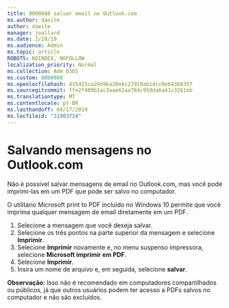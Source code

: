 ```yaml
---
title: 8000088 salvar email no Outlook.com
ms.author: daeite
author: daeite
manager: joallard
ms.date: 2/28/19
ms.audience: Admin
ms.topic: article
ROBOTS: NOINDEX, NOFOLLOW
localization_priority: Normal
ms.collection: Adm_O365
ms.custom: 8000088
ms.openlocfilehash: 435415ca29d9ba26e6c27919ab1dcc0e64368357
ms.sourcegitcommit: ffe2f489b1ac3aae62aa784c959da6a41c3261eb
ms.translationtype: MT
ms.contentlocale: pt-BR
ms.lasthandoff: 04/17/2019
ms.locfileid: "31903724"
---
```

# <a name="saving-messages-in-outlookcom"></a>Salvando mensagens no Outlook.com

Não é possível salvar mensagens de email no Outlook.com, mas você pode imprimi-las em um PDF que pode ser salvo no computador.

O utilitário Microsoft print to PDF incluído no Windows 10 permite que você imprima qualquer mensagem de email diretamente em um PDF.

1. Selecione a mensagem que você deseja salvar.
2. Selecione os três pontos na parte superior da mensagem e selecione **Imprimir**.
3. Selecione **Imprimir** novamente e, no menu suspenso impressora, selecione **Microsoft imprimir em PDF**.
4. Selecione **Imprimir**.
5. Insira um nome de arquivo e, em seguida, selecione **salvar**.

**Observação:** Isso não é recomendado em computadores compartilhados ou públicos, já que outros usuários podem ter acesso a PDFs salvos no computador e não são excluídos.